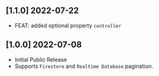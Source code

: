 ## [1.1.0] 2022-07-22

- FEAT: added optional property `controller`

## [1.0.0] 2022-07-08

- Initial Public Release
- Supports `Firestore` and `Realtime Database` pagination.
